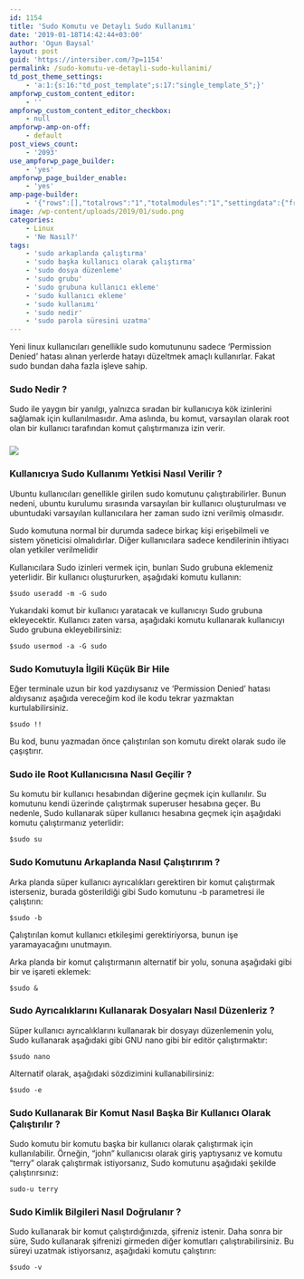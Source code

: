 ```yaml
---
id: 1154
title: 'Sudo Komutu ve Detaylı Sudo Kullanımı'
date: '2019-01-18T14:42:44+03:00'
author: 'Ogun Baysal'
layout: post
guid: 'https://intersiber.com/?p=1154'
permalink: /sudo-komutu-ve-detayli-sudo-kullanimi/
td_post_theme_settings:
    - 'a:1:{s:16:"td_post_template";s:17:"single_template_5";}'
ampforwp_custom_content_editor:
    - ''
ampforwp_custom_content_editor_checkbox:
    - null
ampforwp-amp-on-off:
    - default
post_views_count:
    - '2093'
use_ampforwp_page_builder:
    - 'yes'
ampforwp_page_builder_enable:
    - 'yes'
amp-page-builder:
    - '{"rows":[],"totalrows":"1","totalmodules":"1","settingdata":{"front_class":"","front_css":""}}'
image: /wp-content/uploads/2019/01/sudo.png
categories:
    - Linux
    - 'Ne Nasıl?'
tags:
    - 'sudo arkaplanda çalıştırma'
    - 'sudo başka kullanıcı olarak çalıştırma'
    - 'sudo dosya düzenleme'
    - 'sudo grubu'
    - 'sudo grubuna kullanıcı ekleme'
    - 'sudo kullanıcı ekleme'
    - 'sudo kullanımı'
    - 'sudo nedir'
    - 'sudo parola süresini uzatma'
---
```


Yeni linux kullanıcıları genellikle sudo komutununu sadece ‘Permission Denied’ hatası alınan yerlerde hatayı düzeltmek amaçlı kullanırlar. Fakat sudo bundan daha fazla işleve sahip.

### **Sudo Nedir ?**

Sudo ile yaygın bir yanılgı, yalnızca sıradan bir kullanıcıya kök izinlerini sağlamak için kullanılmasıdır. Ama aslında, bu komut, varsayılan olarak root olan bir kullanıcı tarafından komut çalıştırmanıza izin verir.

### ![](https://intersiber.com/wp-content/uploads/2019/01/Screenshot-from-2019-01-18-14-01-51.png)

### **Kullanıcıya Sudo Kullanımı Yetkisi Nasıl Verilir ?** 

Ubuntu kullanıcıları genellikle girilen sudo komutunu çalıştırabilirler. Bunun nedeni, ubuntu kurulumu sırasında varsayılan bir kullanıcı oluşturulması ve ubuntudaki varsayılan kullanıcılara her zaman sudo izni verilmiş olmasıdır.

Sudo komutuna normal bir durumda sadece birkaç kişi erişebilmeli ve sistem yöneticisi olmalıdırlar. Diğer kullanıcılara sadece kendilerinin ihtiyacı olan yetkiler verilmelidir

Kullanıcılara Sudo izinleri vermek için, bunları Sudo grubuna eklemeniz yeterlidir. Bir kullanıcı oluştururken, aşağıdaki komutu kullanın:

`$sudo useradd -m -G sudo`

Yukarıdaki komut bir kullanıcı yaratacak ve kullanıcıyı Sudo grubuna ekleyecektir. Kullanıcı zaten varsa, aşağıdaki komutu kullanarak kullanıcıyı Sudo grubuna ekleyebilirsiniz:

`$sudo usermod -a -G sudo`

### **Sudo Komutuyla İlgili Küçük Bir Hile**

Eğer terminale uzun bir kod yazdıysanız ve ‘Permission Denied’ hatası aldıysanız aşağıda vereceğim kod ile kodu tekrar yazmaktan kurtulabilirsiniz.

`$sudo !!`

Bu kod, bunu yazmadan önce çalıştırılan son komutu direkt olarak sudo ile çaşıştırır.

### **Sudo ile Root Kullanıcısına Nasıl Geçilir ?**

Su komutu bir kullanıcı hesabından diğerine geçmek için kullanılır. Su komutunu kendi üzerinde çalıştırmak superuser hesabına geçer. Bu nedenle, Sudo kullanarak süper kullanıcı hesabına geçmek için aşağıdaki komutu çalıştırmanız yeterlidir:

`$sudo su`

### **Sudo Komutunu Arkaplanda Nasıl Çalıştırırım ?** 

Arka planda süper kullanıcı ayrıcalıkları gerektiren bir komut çalıştırmak isterseniz, burada gösterildiği gibi Sudo komutunu -b parametresi ile çalıştırın:

`$sudo -b`

Çalıştırılan komut kullanıcı etkileşimi gerektiriyorsa, bunun işe yaramayacağını unutmayın.

Arka planda bir komut çalıştırmanın alternatif bir yolu, sonuna aşağıdaki gibi bir ve işareti eklemek:

`$sudo &`

### **Sudo Ayrıcalıklarını Kullanarak Dosyaları Nasıl Düzenleriz ?**

Süper kullanıcı ayrıcalıklarını kullanarak bir dosyayı düzenlemenin yolu, Sudo kullanarak aşağıdaki gibi GNU nano gibi bir editör çalıştırmaktır:

`$sudo nano`

Alternatif olarak, aşağıdaki sözdizimini kullanabilirsiniz:

`$sudo -e`

### **Sudo Kullanarak Bir Komut Nasıl Başka Bir Kullanıcı Olarak Çalıştırılır ?** 

Sudo komutu bir komutu başka bir kullanıcı olarak çalıştırmak için kullanılabilir. Örneğin, “john” kullanıcısı olarak giriş yaptıysanız ve komutu “terry” olarak çalıştırmak istiyorsanız, Sudo komutunu aşağıdaki şekilde çalıştırırsınız:

`sudo-u terry`

### **Sudo Kimlik Bilgileri Nasıl Doğrulanır ?** 

Sudo kullanarak bir komut çalıştırdığınızda, şifreniz istenir. Daha sonra bir süre, Sudo kullanarak şifrenizi girmeden diğer komutları çalıştırabilirsiniz. Bu süreyi uzatmak istiyorsanız, aşağıdaki komutu çalıştırın:

`$sudo -v`
